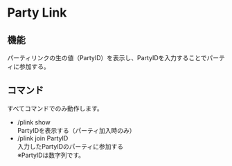 ﻿#  Party Link  

##  機能  
パーティリンクの生の値（PartyID）を表示し、PartyIDを入力することでパーティに参加する。

##  コマンド  
すべてコマンドでのみ動作します。  
* /plink show  
 PartyIDを表示する（パーティ加入時のみ）  
* /plink join PartyID  
 入力したPartyIDのパーティに参加する  
 ※PartyIDは数字列です。
